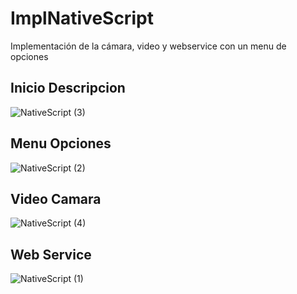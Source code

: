 # ImplNativeScript
Implementación de la cámara, video y webservice con un menu de opciones

## Inicio Descripcion
![NativeScript (3)](https://user-images.githubusercontent.com/55968997/82125683-32ef6280-976d-11ea-955c-61491f10abfa.jpeg)

## Menu Opciones
![NativeScript (2)](https://user-images.githubusercontent.com/55968997/82125692-48fd2300-976d-11ea-9f00-d93e734a693c.jpeg)

## Video Camara
![NativeScript (4)](https://user-images.githubusercontent.com/55968997/82125742-bc9f3000-976d-11ea-8d74-6ed771eb8d76.jpeg)



## Web Service
![NativeScript (1)](https://user-images.githubusercontent.com/55968997/82125770-d476b400-976d-11ea-94bf-5184a00c0193.jpeg)
